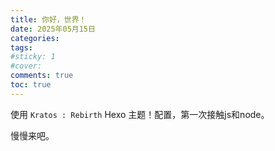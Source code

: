 ```yaml
---
title: 你好，世界！
date: 2025年05月15日
categories: 
tags:
#sticky: 1
#cover:
comments: true
toc: true
---
```


使用 `Kratos : Rebirth`  Hexo 主题！配置，第一次接触js和node。

慢慢来吧。

